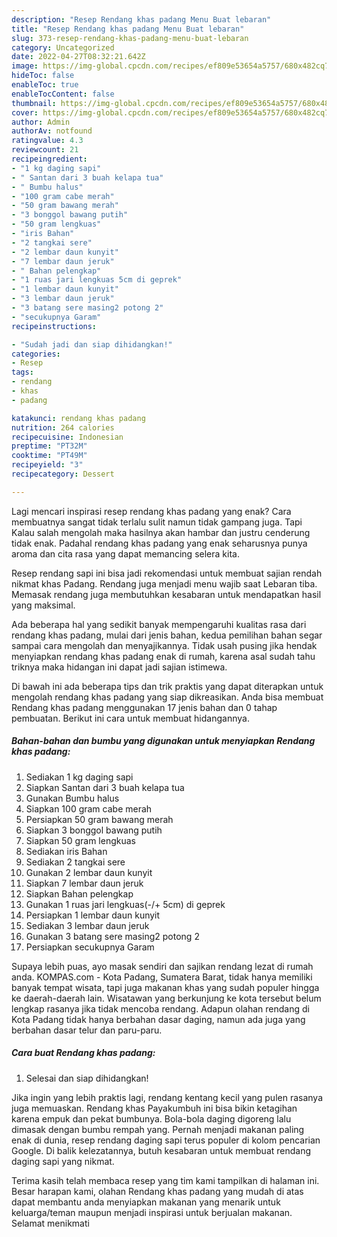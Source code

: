 ```yaml
---
description: "Resep Rendang khas padang Menu Buat lebaran"
title: "Resep Rendang khas padang Menu Buat lebaran"
slug: 373-resep-rendang-khas-padang-menu-buat-lebaran
category: Uncategorized
date: 2022-04-27T08:32:21.642Z
image: https://img-global.cpcdn.com/recipes/ef809e53654a5757/680x482cq70/rendang-khas-padang-foto-resep-utama.jpg
hideToc: false
enableToc: true
enableTocContent: false
thumbnail: https://img-global.cpcdn.com/recipes/ef809e53654a5757/680x482cq70/rendang-khas-padang-foto-resep-utama.jpg
cover: https://img-global.cpcdn.com/recipes/ef809e53654a5757/680x482cq70/rendang-khas-padang-foto-resep-utama.jpg
author: Admin
authorAv: notfound
ratingvalue: 4.3
reviewcount: 21
recipeingredient:
- "1 kg daging sapi"
- " Santan dari 3 buah kelapa tua"
- " Bumbu halus"
- "100 gram cabe merah"
- "50 gram bawang merah"
- "3 bonggol bawang putih"
- "50 gram lengkuas"
- "iris Bahan"
- "2 tangkai sere"
- "2 lembar daun kunyit"
- "7 lembar daun jeruk"
- " Bahan pelengkap"
- "1 ruas jari lengkuas 5cm di geprek"
- "1 lembar daun kunyit"
- "3 lembar daun jeruk"
- "3 batang sere masing2 potong 2"
- "secukupnya Garam"
recipeinstructions:

- "Sudah jadi dan siap dihidangkan!"
categories:
- Resep
tags:
- rendang
- khas
- padang

katakunci: rendang khas padang 
nutrition: 264 calories
recipecuisine: Indonesian
preptime: "PT32M"
cooktime: "PT49M"
recipeyield: "3"
recipecategory: Dessert

---
```



Lagi mencari inspirasi resep rendang khas padang yang enak? Cara membuatnya sangat tidak terlalu sulit namun tidak gampang juga. Tapi Kalau salah mengolah maka hasilnya akan hambar dan justru cenderung tidak enak. Padahal rendang khas padang yang enak seharusnya punya aroma dan cita rasa yang dapat memancing selera kita.


Resep rendang sapi ini bisa jadi rekomendasi untuk membuat sajian rendah nikmat khas Padang. Rendang juga menjadi menu wajib saat Lebaran tiba. Memasak rendang juga membutuhkan kesabaran untuk mendapatkan hasil yang maksimal.

Ada beberapa hal yang sedikit banyak mempengaruhi kualitas rasa dari rendang khas padang, mulai dari jenis bahan, kedua pemilihan bahan segar sampai cara mengolah dan menyajikannya. Tidak usah pusing jika hendak menyiapkan rendang khas padang enak di rumah, karena asal sudah tahu triknya maka hidangan ini dapat jadi sajian istimewa.


Di bawah ini ada beberapa tips dan trik praktis yang dapat diterapkan untuk mengolah rendang khas padang yang siap dikreasikan. Anda bisa membuat Rendang khas padang menggunakan 17 jenis bahan dan 0 tahap pembuatan. Berikut ini cara untuk membuat hidangannya.

<!--inarticleads1-->

##### Bahan-bahan dan bumbu yang digunakan untuk menyiapkan Rendang khas padang:

1. Sediakan 1 kg daging sapi
1. Siapkan  Santan dari 3 buah kelapa tua
1. Gunakan  Bumbu halus
1. Siapkan 100 gram cabe merah
1. Persiapkan 50 gram bawang merah
1. Siapkan 3 bonggol bawang putih
1. Siapkan 50 gram lengkuas
1. Sediakan iris Bahan
1. Sediakan 2 tangkai sere
1. Gunakan 2 lembar daun kunyit
1. Siapkan 7 lembar daun jeruk
1. Siapkan  Bahan pelengkap
1. Gunakan 1 ruas jari lengkuas(-/+ 5cm) di geprek
1. Persiapkan 1 lembar daun kunyit
1. Sediakan 3 lembar daun jeruk
1. Gunakan 3 batang sere masing2 potong 2
1. Persiapkan secukupnya Garam


Supaya lebih puas, ayo masak sendiri dan sajikan rendang lezat di rumah anda. KOMPAS.com - Kota Padang, Sumatera Barat, tidak hanya memiliki banyak tempat wisata, tapi juga makanan khas yang sudah populer hingga ke daerah-daerah lain. Wisatawan yang berkunjung ke kota tersebut belum lengkap rasanya jika tidak mencoba rendang. Adapun olahan rendang di Kota Padang tidak hanya berbahan dasar daging, namun ada juga yang berbahan dasar telur dan paru-paru. 

<!--inarticleads2-->

##### Cara buat Rendang khas padang:


1. Selesai dan siap dihidangkan!

Jika ingin yang lebih praktis lagi, rendang kentang kecil yang pulen rasanya juga memuaskan. Rendang khas Payakumbuh ini bisa bikin ketagihan karena empuk dan pekat bumbunya. Bola-bola daging digoreng lalu dimasak dengan bumbu rempah yang. Pernah menjadi makanan paling enak di dunia, resep rendang daging sapi terus populer di kolom pencarian Google. Di balik kelezatannya, butuh kesabaran untuk membuat rendang daging sapi yang nikmat. 

Terima kasih telah membaca resep yang tim kami tampilkan di halaman ini. Besar harapan kami, olahan Rendang khas padang yang mudah di atas dapat membantu anda menyiapkan makanan yang menarik untuk keluarga/teman maupun menjadi inspirasi untuk berjualan makanan. Selamat menikmati
